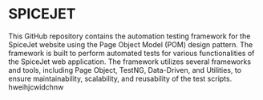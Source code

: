 # SPICEJET
This GitHub repository contains the automation testing framework for the SpiceJet website using the Page Object Model (POM) design pattern.
The framework is built to perform automated tests for various functionalities of the SpiceJet web application. 
The framework utilizes several frameworks and tools, including Page Object, TestNG, Data-Driven, and Utilities, to ensure maintainability, scalability, and reusability of the test scripts.
hweihjcwidchnw